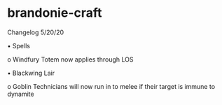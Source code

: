 # brandonie-craft

Changelog
5/20/20

•	Spells

o	Windfury Totem now applies through LOS

•	Blackwing Lair

o	Goblin Technicians will now run in to melee if their target is immune to dynamite 

